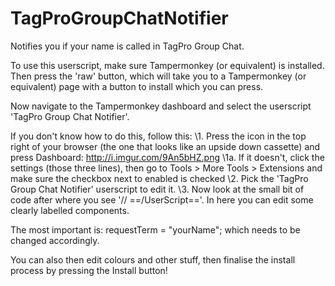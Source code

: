 TagProGroupChatNotifier
=======================

Notifies you if your name is called in TagPro Group Chat.

To use this userscript, make sure Tampermonkey (or equivalent) is installed.
Then press the 'raw' button, which will take you to a Tampermonkey (or equivalent) page with a button to install which you can press.

Now navigate to the Tampermonkey dashboard and select the userscript 'TagPro Group Chat Notifier'.

If you don't know how to do this, follow this:
\1. Press the icon in the top right of your browser (the one that looks like an upside down cassette) and press Dashboard: http://i.imgur.com/9An5bHZ.png
 \1a. If it doesn't, click the settings (those three lines), then go to Tools > More Tools > Extensions and make sure the checkbox next to enabled is checked
\2. Pick the 'TagPro Group Chat Notifier' userscript to edit it.
\3. Now look at the small bit of code after where you see '// ==/UserScript=='. In here you can edit some clearly labelled components. 

The most important is: requestTerm = "yourName";    which needs to be changed accordingly.

You can also then edit colours and other stuff, then finalise the install process by pressing the Install button!
